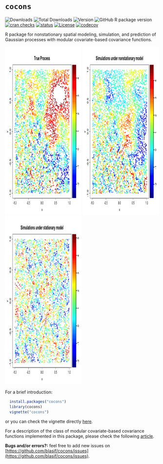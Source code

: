 `cocons`
================================================================================
![Downloads](https://cranlogs.r-pkg.org/badges/last-month/cocons) 
![Total Downloads](https://cranlogs.r-pkg.org/badges/grand-total/cocons)
![Version](https://www.r-pkg.org/badges/version/cocons)
![GitHub R package version](https://img.shields.io/github/r-package/v/blasif/cocons)
[![cran checks](https://badges.cranchecks.info/worst/cocons.svg)](https://cran.r-project.org/web/checks/check_results_cocons.html)
[![status](https://tinyverse.netlify.app/badge/cocons)](https://CRAN.R-project.org/package=cocons)
[![License](https://img.shields.io/cran/l/cocons)](http://www.gnu.org/licenses/gpl-3.0.html)
[![codecov](https://codecov.io/gh/blasif/cocons/graph/badge.svg?token=U54AL8VKNE)](https://codecov.io/gh/blasif/cocons)

R package for nonstationary spatial modeling, simulation, and prediction of Gaussian processes with modular covariate-based covariance functions.

<!-- set width, height, or both -->
<img src="gifs/true_model.gif" alt="True Process" width="250" height="550" /> <img src="gifs/ns_model.gif" alt="Nonstationary Model" width="250" height="550" /> <img src="gifs/classic_model.gif" alt="Stationary Model" width="250" height="550" />

For a brief introduction:
``` R
  install.packages("cocons")
  library(cocons)
  vignette("cocons")
```

or you can check the vignette directly [here](https://github.com/blasif/cocons/blob/main/inst/doc/cocons.pdf).

For a description of the class of modular covariate-based covariance functions implemented in this package, please check the following [article](https://arxiv.org/abs/2410.16716#).

**Bugs and/or errors?:** feel free to add new issues on [https://github.com/blasif/cocons/issues](https://github.com/blasif/cocons/issues).
